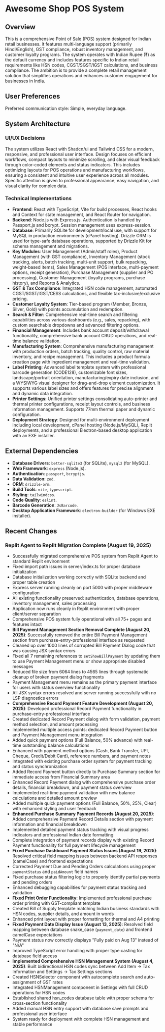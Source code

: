 # Awesome Shop POS System

## Overview

This is a comprehensive Point of Sale (POS) system designed for Indian retail businesses. It features multi-language support (primarily Hindi/English), GST compliance, robust inventory management, and customer loyalty programs. The system operates with Indian Rupee (₹) as the default currency and includes features specific to Indian retail requirements like HSN codes, CGST/SGST/IGST calculations, and business compliance. The ambition is to provide a complete retail management solution that simplifies operations and enhances customer engagement for businesses in India.

## User Preferences

Preferred communication style: Simple, everyday language.

## System Architecture

### UI/UX Decisions
The system utilizes React with Shadcn/ui and Tailwind CSS for a modern, responsive, and professional user interface. Design focuses on efficient workflows, compact layouts to minimize scrolling, and clear visual feedback through color-coded elements and status indicators. This includes optimizing layouts for POS operations and manufacturing workflows, ensuring a consistent and intuitive user experience across all modules. Specific attention is given to professional appearance, easy navigation, and visual clarity for complex data.

### Technical Implementations
- **Frontend**: React with TypeScript, Vite for build processes, React hooks and Context for state management, and React Router for navigation.
- **Backend**: Node.js with Express.js. Authentication is handled by Passport.js and bcrypt. Session management uses express-session.
- **Database**: Primarily SQLite for development/local use, with support for MySQL in production environments (cPanel hosting). Drizzle ORM is used for type-safe database operations, supported by Drizzle Kit for schema management and migrations.
- **Key Modules**: User Management (Admin/staff roles), Product Management (with GST compliance), Inventory Management (stock tracking, alerts, batch tracking, multi-unit support, bulk repacking, weight-based items), Sales Management (POS interface, multi-payment options, receipt generation), Purchase Management (supplier and PO processing), Customer Management (loyalty programs, purchase history), and Reports & Analytics.
- **GST & Tax Compliance**: Integrated HSN code management, automated CGST/SGST/IGST/CESS calculations, and flexible tax-inclusive/exclusive pricing.
- **Customer Loyalty System**: Tier-based program (Member, Bronze, Silver, Gold) with points accumulation and redemption.
- **Search & Filter**: Comprehensive real-time search and filtering capabilities across various dashboards (e.g., sales, repacking), with custom searchable dropdowns and advanced filtering options.
- **Financial Management**: Includes bank account deposit/withdrawal functionality, comprehensive bank account CRUD operations, and real-time balance validation.
- **Manufacturing System**: Comprehensive manufacturing management with production orders, batch tracking, quality control, raw material inventory, and recipe management. This includes a product formula creation page with ingredient management and real-time validation.
- **Label Printing**: Advanced label template system with professional barcode generation (CODE128), customizable font sizes, landscape/portrait orientation, manufacturing/expiry date inclusion, and a WYSIWYG visual designer for drag-and-drop element customization. It supports various label sizes and offers features for precise alignment and dynamic data integration.
- **Printer Settings**: Unified printer settings consolidating auto-printer and thermal printer configurations, receipt layout controls, and business information management. Supports 77mm thermal paper and dynamic configuration.
- **Deployment Strategy**: Designed for multi-environment deployment including local development, cPanel hosting (Node.js/MySQL), Replit deployments, and a professional Electron-based desktop application with an EXE installer.

## External Dependencies

- **Database Drivers**: `better-sqlite3` (for SQLite), `mysql2` (for MySQL).
- **Web Framework**: `express` (Node.js).
- **Authentication**: `passport`, `bcryptjs`.
- **Data Validation**: `zod`.
- **ORM**: `drizzle-orm`.
- **Build Tools**: `vite`, `typescript`.
- **Styling**: `tailwindcss`.
- **Code Quality**: `eslint`.
- **Barcode Generation**: `JsBarcode`.
- **Desktop Application Framework**: `electron-builder` (for Windows EXE installer).

## Recent Changes

### Replit Agent to Replit Migration Complete (August 19, 2025)
- Successfully migrated comprehensive POS system from Replit Agent to standard Replit environment
- Fixed import path issues in server/index.ts for proper database initialization
- Database initialization working correctly with SQLite backend and proper table creation
- Express server running cleanly on port 5000 with proper middleware configuration
- All existing functionality preserved: authentication, database operations, inventory management, sales processing
- Application now runs cleanly in Replit environment with proper client/server separation
- Comprehensive POS system fully operational with all 75+ pages and features intact
- **Bill Payment Management Section Removal Complete (August 20, 2025)**: Successfully removed the entire Bill Payment Management section from purchase-entry-professional interface as requested
- Cleaned up over 1000 lines of corrupted Bill Payment Dialog code that was causing JSX syntax errors
- Fixed all 7 remaining references to `setShowBillPayment` by updating them to use Payment Management menu or show appropriate disabled messages
- Reduced file size from 6064 lines to 4565 lines through systematic cleanup of broken payment dialog fragments
- Payment Management menu remains as the primary payment interface for users with status overview functionality
- All JSX syntax errors resolved and server running successfully with no LSP diagnostics errors
- **Comprehensive Record Payment Feature Development (August 20, 2025)**: Developed professional Record Payment functionality in purchase-entry-professional interface
- Created dedicated Record Payment dialog with form validation, payment method selection, and amount processing
- Implemented multiple access points: dedicated Record Payment button and Payment Management menu integration
- Added quick payment options (Full Balance, 50% advance) with real-time outstanding balance calculations
- Enhanced with payment method options (Cash, Bank Transfer, UPI, Cheque, Credit/Debit Card), reference numbers, and payment notes
- Integrated with existing purchase order system for payment tracking and status synchronization
- Added Record Payment button directly to Purchase Summary section for immediate access from Financial Summary area
- Enhanced Record Payment dialog with comprehensive purchase order details, financial breakdown, and payment status overview
- Implemented real-time payment validation with new balance calculations and detailed amount preview
- Added multiple quick payment options (Full Balance, 50%, 25%, Clear) with enhanced styling and user feedback
- **Enhanced Purchase Summary Payment Records (August 20, 2025)**: Added comprehensive Payment Record Details section with payment information and financial breakdown
- Implemented detailed payment status tracking with visual progress indicators and professional Indian date formatting
- Complete integration of payment records display with existing Record Payment functionality for full payment lifecycle management
- **Fixed Purchase Dashboard Payment Status Issues (August 19, 2025)**: Resolved critical field mapping issues between backend API responses (camelCase) and frontend expectations
- Corrected Payment Due and Pending Orders calculations using proper `paymentStatus` and `paidAmount` field names
- Fixed purchase status filtering logic to properly identify partial payments and pending orders
- Enhanced debugging capabilities for payment status tracking and validation
- **Fixed Print Order Functionality**: Implemented professional purchase order printing with GST-compliant template
- Created Bill of Supply template matching Indian business standards with HSN codes, supplier details, and amount in words
- Enhanced print layout with proper formatting for thermal and A4 printing
- **Fixed Payment Date Display Issue (August 13, 2025)**: Resolved field mapping between database snake_case (`payment_date`) and frontend camelCase expectations
- Payment status now correctly displays "Fully paid on Aug 13" instead of "N/A"
- Improved TypeScript error handling with proper type casting for database field access
- **Implemented Comprehensive HSN Management System (August 4, 2025)**: Built bidirectional HSN codes sync between Add Item → Tax Information and Settings → Tax Settings sections
- Created HSNSelector component with autocomplete search and auto-assignment of GST rates
- Integrated HSNManagement component in Settings with full CRUD operations for HSN codes
- Established shared hsn_codes database table with proper schema for cross-section functionality
- Added manual HSN entry support with database save prompts and professional user interface
- System ready for deployment with complete HSN management and stable performance